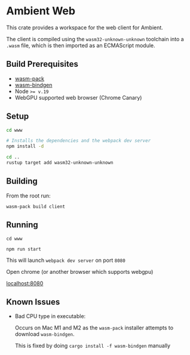 # Ambient Web

This crate provides a workspace for the web client for Ambient.

The client is compiled using the `wasm32-unknown-unknown` toolchain into a `.wasm` file, which is then imported as an ECMAScript module.

## Build Prerequisites

  - [wasm-pack](https://rustwasm.github.io/wasm-pack/)
  - [wasm-bindgen](https://github.com/rustwasm/wasm-bindgen)
  - Node `>= v.19`
  - WebGPU supported web browser (Chrome Canary)

## Setup
```sh
cd www

# Installs the dependencies and the webpack dev server
npm install -d

cd ..
rustup target add wasm32-unknown-unknown
```

## Building

From the root run:

```
wasm-pack build client
```

## Running
```
cd www

npm run start
```

This will launch `webpack dev server` on port `8080`

Open chrome (or another browser which supports webgpu)

[localhost:8080](http://localhost:8080)

## Known Issues

- Bad CPU type in executable:

  Occurs on Mac M1 and M2 as the `wasm-pack` installer attempts to download `wasm-bindgen`.

  This is fixed by doing `cargo install -f wasm-bindgen` manually
